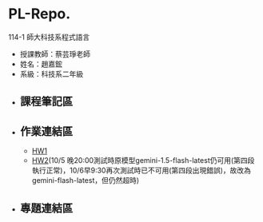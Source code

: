 # PL-Repo.

114-1 師大科技系程式語言
 - 授課教師：蔡芸琤老師
 - 姓名：趙嘉鋐
 - 系級：科技系二年級
 - 課程筆記區
   ---
 - 作業連結區
   ---
   - [HW1](https://github.com/icecat14159/PL-Repo./blob/main/%E7%A8%8B%E5%BC%8F%E8%AA%9E%E8%A8%80HW01_%E6%97%A5%E5%B8%B8%E6%94%AF%E5%87%BA%E9%80%9F%E7%AE%97%E8%88%87%E5%88%86%E6%94%A4.ipynb)
   - [HW2](https://github.com/icecat14159/PL-Repo./blob/main/%E7%A8%8B%E5%BC%8F%E8%AA%9E%E8%A8%80HW02_%E6%88%90%E7%B8%BE%E4%B8%80%E6%9C%AC%E9%80%9A.ipynb)(10/5 晚20:00測試時原模型gemini-1.5-flash-latest仍可用(第四段執行正常)，10/6早9:30再次測試時已不可用(第四段出現錯誤)，故改為gemini-flash-latest，但仍然超時)
 - 專題連結區
   ---
